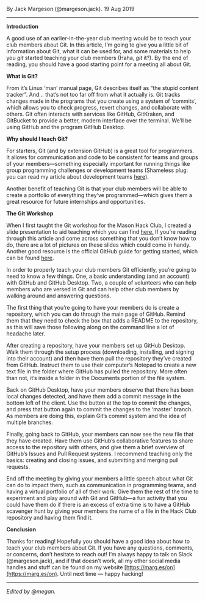 <p ></p>

By Jack Margeson (@margeson.jack). 19 Aug 2019

* * *

**Introduction**

A good use of an earlier-in-the-year club meeting would be to teach your club members about Git. In this article, I’m going to give you a little bit of information about Git, what it can be used for, and some materials to help you _git_ started teaching your club members (Haha, _git_ it?). By the end of reading, you should have a good starting point for a meeting all about Git.

  

**What is Git?**

From it’s Linux ‘man’ manual page, Git describes itself as “the stupid content tracker”. And… that’s not too far off from what it actually is. Git tracks changes made in the programs that you create using a system of ‘commits’, which allows you to check progress, revert changes, and collaborate with others. Git often interacts with services like GitHub, GitKraken, and GitBucket to provide a better, modern interface over the terminal. We’ll be using GitHub and the program GitHub Desktop.  
  
**Why should I teach Git?**

For starters, Git (and by extension GitHub) is a great tool for programmers. It allows for communication and code to be consistent for teams and groups of your members—something especially important for running things like group programming challenges or development teams (Shameless plug: you can read my article about development teams [here](https://hackclub.atlassian.net/servicedesk/customer/portal/4/article/98652?src=-486391142)).

  

Another benefit of teaching Git is that your club members will be able to create a portfolio of everything they’ve programmed—which gives them a great resource for future internships and opportunities.

  

**The Git Workshop**

When I first taught the Git workshop for the Mason Hack Club, I created a slide presentation to aid teaching which you can find [here.](https://docs.google.com/presentation/d/1ZOAz0HUuWxd1WtsGoEb_Da1huZBFkD9u5QBgdcPHIRI/edit?usp=sharing) If you’re reading through this article and come across something that you don’t know how to do, there are a lot of pictures on these slides which could come in handy. Another good resource is the official GitHub guide for getting started, which can be found [here](https://guides.github.com/activities/hello-world/).

  

In order to properly teach your club members Git efficiently, you’re going to need to know a few things. One, a basic understanding (and an account) with GitHub and GitHub Desktop. Two, a couple of volunteers who can help members who are versed in Git and can help other club members by walking around and answering questions.

  

The first thing that you’re going to have your members do is create a repository, which you can do through the main page of GitHub. Remind them that they need to check the box that adds a README to the repository, as this will save those following along on the command line a lot of headache later.

  

After creating a repository, have your members set up GitHub Desktop. Walk them through the setup process (downloading, installing, and signing into their account) and then have them pull the repository they’ve created from GitHub. Instruct them to use their computer’s Notepad to create a new text file in the folder where GitHub has pulled the repository. More often than not, it’s inside a folder in the Documents portion of the file system.

  

Back on GitHub Desktop, have your members observe that there has been local changes detected, and have them add a commit message in the bottom left of the client. Use the button at the top to commit the changes, and press that button again to commit the changes to the ‘master’ branch. As members are doing this, explain Git’s commit system and the idea of multiple branches.

  

Finally, going back to GitHub, your members can now see the new file that they have created. Have them use GitHub’s collaborative features to share access to the repository with others, and give them a brief overview of GitHub’s Issues and Pull Request systems. I recommend teaching only the basics: creating and closing issues, and submitting and merging pull requests.

  

End off the meeting by giving your members a little speech about what Git can do to impact them, such as communication in programming teams, and having a virtual portfolio of all of their work. Give them the rest of the time to experiment and play around with Git and GitHub—a fun activity that you could have them do if there is an excess of extra time is to have a GitHub scavenger hunt by giving your members the name of a file in the Hack Club repository and having them find it.

**Conclusion**

Thanks for reading! Hopefully you should have a good idea about how to teach your club members about Git. If you have any questions, comments, or concerns, don’t hesitate to reach out! I’m always happy to talk on Slack (@margeson.jack), and if that doesn’t work, all my other social media handles and stuff can be found on my website [https://marg.es/on](https://marg.es/on). Until next time — happy hacking!

* * *

_Edited by @megan._
